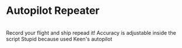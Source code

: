# Autopilot Repeater
<br>
Record your flight and ship repead it!
Accuracy is adjustable inside the script
Stupid because used Keen's autopilot
